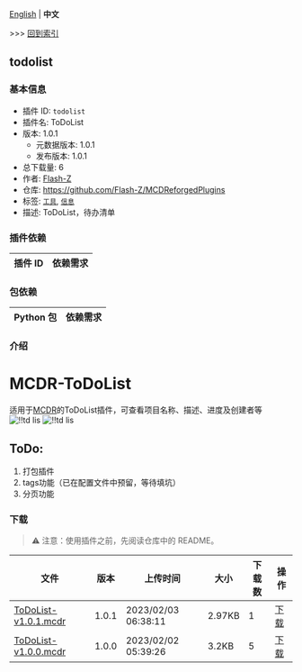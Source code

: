 [English](readme.md) | **中文**

\>\>\> [回到索引](/readme-zh_cn.md)

## todolist

### 基本信息

- 插件 ID: `todolist`
- 插件名: ToDoList
- 版本: 1.0.1
  - 元数据版本: 1.0.1
  - 发布版本: 1.0.1
- 总下载量: 6
- 作者: [Flash-Z](https://github.com/Flash-Z)
- 仓库: https://github.com/Flash-Z/MCDReforgedPlugins
- 标签: [`工具`](/labels/tool/readme-zh_cn.md), [`信息`](/labels/information/readme-zh_cn.md)
- 描述: ToDoList，待办清单

### 插件依赖

| 插件 ID | 依赖需求 |
| --- | --- |

### 包依赖

| Python 包 | 依赖需求 |
| --- | --- |

### 介绍

# MCDR-ToDoList
适用于[MCDR](https://github.com/Fallen-Breath/MCDReforged)的ToDoList插件，可查看项目名称、描述、进度及创建者等
![!!td lis](https://raw.githubusercontent.com/Flash-Z/MCDR-ToDoList/main/assets/Snipaste_2023-02-01_21-57-05.png)
![!!td lis](https://raw.githubusercontent.com/Flash-Z/MCDR-ToDoList/main/assets/Snipaste_2023-02-01_21-58-39.png)
## ToDo:
1. 打包插件
2. tags功能（已在配置文件中预留，等待填坑）
3. 分页功能
### 下载

> :warning: 注意：使用插件之前，先阅读仓库中的 README。

| 文件 | 版本 | 上传时间 | 大小 | 下载数 | 操作 |
| --- | --- | --- | --- | --- | --- |
| [ToDoList-v1.0.1.mcdr](https://github.com/Flash-Z/MCDReforgedPlugins/releases/tag/todolist-v1.0.1) | 1.0.1 | 2023/02/03 06:38:11 | 2.97KB | 1 | [下载](https://github.com/Flash-Z/MCDReforgedPlugins/releases/download/todolist-v1.0.1/ToDoList-v1.0.1.mcdr) |
| [ToDoList-v1.0.0.mcdr](https://github.com/Flash-Z/MCDReforgedPlugins/releases/tag/todolist-v1.0.0) | 1.0.0 | 2023/02/02 05:39:26 | 3.2KB | 5 | [下载](https://github.com/Flash-Z/MCDReforgedPlugins/releases/download/todolist-v1.0.0/ToDoList-v1.0.0.mcdr) |

